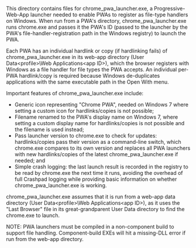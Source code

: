 This directory contains files for chrome_pwa_launcher.exe, a
Progressive-Web-App launcher needed to enable PWAs to register as file-type
handlers on Windows. When run from a PWA's directory, chrome_pwa_launcher.exe
runs chrome.exe and passes it the PWA's ID (passed to the launcher by the PWA's
file-handler-registration path in the Windows registry) to launch the PWA.

Each PWA has an individual hardlink or copy (if hardlinking fails) of
chrome_pwa_launcher.exe in its web-app directory (User Data\<profile>\Web
Applications\<app ID>), which the browser registers with Windows as a file
handler for file types the PWA accepts. An individual per-PWA hardlink/copy is
required because Windows de-duplicates applications with the same executable
path in the Open With menu.

Important features of chrome_pwa_launcher.exe include:
* Generic icon representing "Chrome PWA", needed on Windows 7 where setting a
custom icon for hardlinks/copies is not possible;
* Filename renamed to the PWA's display name on Windows 7, where setting a
custom display name for hardlinks/copies is not possible and the filename is
used instead;
* Pass launcher version to chrome.exe to check for updates: hardlinks/copies
pass their version as a command-line switch, which chrome.exe compares to its
own version and replaces all PWA launchers with new hardlinks/copies of the
latest chrome_pwa_launcher.exe if needed; and
* Simple crash logging: the last launch result is recorded in the registry to
be read by chrome.exe the next time it runs, avoiding the overhead of full
Crashpad logging while providing basic information on whether
chrome_pwa_launcher.exe is working.

chrome_pwa_launcher.exe assumes that it is run from a web-app data directory
(User Data\<profile>\Web Applications\<app ID>), as it uses the "Last Browser"
file in its great-grandparent User Data directory to find the chrome.exe to
launch.

NOTE: PWA launchers must be compiled in a non-component build to support file
handling. Component-build EXEs will hit a missing-DLL error if run from the
web-app directory.
